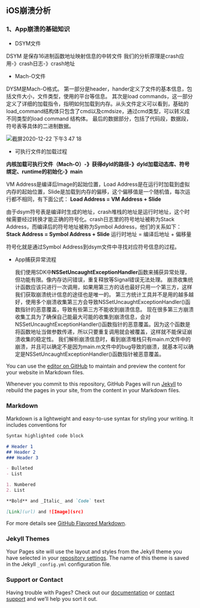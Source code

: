 ## iOS崩溃分析

### 1、App崩溃的基础知识

* DSYM文件

DSYM 是保存16进制函数地址映射信息的中转文件
我们的分析原理是crash应用-》crash日志-》crash地址

* Mach-O文件

DYSM是Mach-O格式。
第一部分是header，hander定义了文件的基本信息，包括文件大小，文件类型，使用的平台等信息。
其次是load commands，这一部分定义了详细的加载指令，指明如何加载到内存。从头文件定义可以看到，基础的load_command结构体只包含了cmd以及cmdsize，通过cmd类型，可以转义成不同类型的load command 结构体。
最后的数据部分，包括了代码段，数据段，符号表等具体的二进制数据。

![截屏2020-12-22 下午3 47 18](https://user-images.githubusercontent.com/16996959/127108153-4e4282a6-1578-4595-af11-1beffecfd45f.png)

* 可执行文件的加载过程

**内核加载可执行文件（Mach-O）-》获得dyld的路径-》dyld加载动态库、符号绑定、runtime的初始化-》main**

VM Address是编译后Image的起始位置，Load Address是在运行时加载到虚拟内存的起始位置，Slide是加载到内存的偏移，这个偏移值是一个随机值，每次运行都不相同，有下面公式：
**Load Address = VM Address + Slide**

由于dsym符号表是编译时生成的地址，crash堆栈的地址是运行时地址，这个时候需要经过转换才能正确的符号化。crash日志里的符号地址被称为Stack Address，而编译后的符号地址被称为Symbol Address，他们的关系如下：
**Stack Address = Symbol Address + Slide**
运行时地址 = 编译后地址 + 偏移量

符号化就是通过Symbol Address到dsym文件中寻找对应符号信息的过程。

* App捕获异常流程

  我们使用SDK中**NSSetUncaughtExceptionHandler**函数来捕获异常处理，但功能有限。像内存访问错误，重复释放等Signal错误无法处理。
  崩溃收集统计函数应该只进行一次调用，如果用第三方的话也最好只用一个第三方，这样我们获取崩溃统计信息的途径也是唯一的。
  第三方统计工具并不是用的越多越好，使用多个崩溃收集第三方会导致NSSetUncaughtExceptionHandler()函数指针的恶意覆盖，导致有些第三方不能收到崩溃信息。
现在很多第三方崩溃收集工具为了确保自己能最大可能的收集到崩溃信息，会对NSSetUncaughtExceptionHandler()函数指针的恶意覆盖。因为这个函数是将函数地址当做参数传递，所以只要重复调用就会被覆盖，这样就不能保证崩溃收集的稳定性。
  我们解析崩溃信息时，看到崩溃堆栈只有main.m文件中的崩溃，并且可以确定不是因为main.m文件中的bug导致的崩溃，就基本可以确定是NSSetUncaughtExceptionHandler()函数指针被恶意覆盖。

You can use the [editor on GitHub](https://github.com/wuxinsheng/iOS/edit/gh-pages/index.md) to maintain and preview the content for your website in Markdown files.

Whenever you commit to this repository, GitHub Pages will run [Jekyll](https://jekyllrb.com/) to rebuild the pages in your site, from the content in your Markdown files.

### Markdown

Markdown is a lightweight and easy-to-use syntax for styling your writing. It includes conventions for

```markdown
Syntax highlighted code block

# Header 1
## Header 2
### Header 3

- Bulleted
- List

1. Numbered
2. List

**Bold** and _Italic_ and `Code` text

[Link](url) and ![Image](src)
```

For more details see [GitHub Flavored Markdown](https://guides.github.com/features/mastering-markdown/).

### Jekyll Themes

Your Pages site will use the layout and styles from the Jekyll theme you have selected in your [repository settings](https://github.com/wuxinsheng/iOS/settings/pages). The name of this theme is saved in the Jekyll `_config.yml` configuration file.

### Support or Contact

Having trouble with Pages? Check out our [documentation](https://docs.github.com/categories/github-pages-basics/) or [contact support](https://support.github.com/contact) and we’ll help you sort it out.
